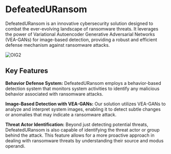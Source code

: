 # DefeatedURansom
DefeatedURansom is an innovative cybersecurity solution designed to combat the ever-evolving landscape of ransomware threats. It leverages the power of Variational Autoencoder Generative Adversarial Networks (VEA-GANs) for image-based detection, providing a robust and efficient defense mechanism against ransomware attacks.

![OIG2](https://github.com/Youssef-AK/DefeatedURansom/assets/40705538/1e143f5a-c336-4042-8104-0f41205bac86)


## Key Features

**Behavior Defense System:** DefeatedURansom employs a behavior-based detection system that monitors system activities to identify any malicious behavior associated with ransomware attacks.

**Image-Based Detection with VEA-GANs:** Our solution utilizes VEA-GANs to analyze and interpret system images, enabling it to detect subtle changes or anomalies that may indicate a ransomware attack.

**Threat Actor Identification:** Beyond just detecting potential threats, DefeatedURansom is also capable of identifying the threat actor or group behind the attack. This feature allows for a more proactive approach in dealing with ransomware threats by understanding their source and modus operandi.
